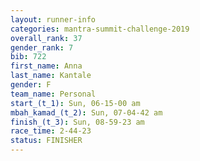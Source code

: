 ```yaml
---
layout: runner-info 
categories: mantra-summit-challenge-2019 
overall_rank: 37
gender_rank: 7
bib: 722
first_name: Anna
last_name: Kantale
gender: F
team_name: Personal
start_(t_1): Sun, 06-15-00 am
mbah_kamad_(t_2): Sun, 07-04-42 am
finish_(t_3): Sun, 08-59-23 am
race_time: 2-44-23
status: FINISHER
---
```

